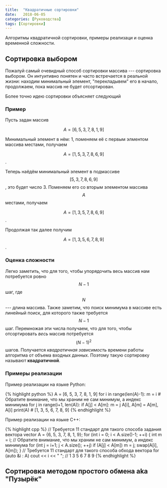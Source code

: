 ```yaml
---
title:  "Квадратичные сортировки"
date:   2018-06-05
categories: [Руководства]
tags: [Сортировки]
---
```


Алгоритмы квадратичной сортировки, примеры реализаци и оценка временной сложности.
<!--more-->

## Сортировка выбором

Пожалуй самый очевидный способ сортировки массива --- сортировка выбором. Он интуитивно понятен и часто встречается в реальной жизни: находим минимальный элемент, "перекладывем" его в начало, продолжаем, пока массив не будет отсортирован.

Более точно идею сортировки объясняет следующий

### Пример

Пусть задан массив

$$
A = [6, 5, 3, 7, 8, 1, 9]
$$

Минимальный элемент в нём: 1, поменяем её с первым элментом массива местами, получаем 

$$
A = [1, 5, 3, 7, 8, 6, 9]
$$.

Теперь наёдём минимальный элемент в подмассиве $$[5, 3, 7, 8, 6, 9]$$, это будет число 3. Поменяем его со вторым элементом массива $$A$$ местами, получаем 

$$
A = [1, 3, 5, 7, 8, 6, 9]
$$.

Продолжая так далее получим 

$$
A = [1, 3, 5, 6, 7, 8, 9]
$$.

### Оценка сложности

Легко заметить, что для того, чтобы упорядочить весь массив нам потребуется ровно $$N-1$$ шаг, где $$N$$ --- длина массива. Также заметим, что поиск минимума в массиве есть линейный поиск, для которого также требуется $$N-1$$ шаг. Перемножая эти числа получаем, что для того, чтобы отсортировать *весь* массив потребуется $$(N-1)^2$$ шагов. Получается *квадратичная зависимость* времени работы алгоритма от объема входных данных. Поэтому такую сортировку называют **квадратичной**.

### Примеры реализации

Пример реализации на языке Python:

{% highlight python %}
A = [6, 5, 3, 7, 8, 1, 9]
for i in range(len(A)-1):
    m = i # Обратите внимание, что мы храним не сам минимум, а индекс минимума
    for j in range(i+1, len(A)):
        if A[j] < A[m]:
            m = j 
    A[i], A[m] = A[m], A[i]
print(A) # [1, 3, 5, 6, 7, 8, 9]
{% endhighlight %}

Пример реализации на языке C++:

{% highlight cpp %}
// Требуется 11 стандарт для такого способа задания вектора
vector<int> A = {6, 5, 3, 7, 8, 1, 9};
for (int i = 0; i < A.size()-1; ++i) {
    int m = i; // Обратите внимание, что мы храним не сам минимум, а индекс минимума
    for (int j = i+1; j < A.size(); ++j)
        if (A[j] < A[m])
            m = j; 
    swap(A[i], A[m]);
}
// Требуется 11 стандарт для такого способа обхода вектора
for (auto &i : A)
    cout << i << " "; // 1 3 5 6 7 8 9 
{% endhighlight %}

## Сортировка методом простого обмена aka "Пузырёк"


